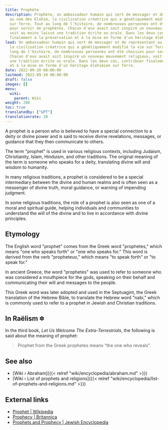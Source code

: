 ```yaml
---
title: Prophète
description: Prophète, un ambassadeur humain qui sert de messager et de représentant
  au nom des Elohim, la civilisation créatrice qui a génétiquement modifié la vie
  sur Terre. Tout au long de l'histoire, de nombreuses personnes ont été choisies
  pour servir de prophètes. Chacun d'eux avait soit inspiré un nouveau mouvement religieux,
  soit au moins laissé une tradition écrite ou orale. Dans les deux cas, contribuer
  finalement à la préservation et à la mise en forme d'un héritage élohimien sur Terre.
lead: Un ambassadeur humain qui sert de messager et de représentant au nom des Elohim,
  la civilisation créatrice qui a génétiquement modifié la vie sur Terre. Tout au
  long de l'histoire, de nombreuses personnes ont été choisies pour servir de prophètes.
  Chacun d'eux avait soit inspiré un nouveau mouvement religieux, soit au moins laissé
  une tradition écrite ou orale. Dans les deux cas, contribuer finalement à la préservation
  et à la mise en forme d'un héritage élohimien sur Terre.
date: 2022-09-20 00:00:00
lastmod: 2022-09-20 00:00:00
draft: false
images: []
menu:
  wiki:
    parent: Wiki
weight: 200
toc: true
translatedby: ["GPT"]
translationrate: 10
---
```


A prophet is a person who is believed to have a special connection to a deity or divine power and is said to receive divine revelations, messages, or guidance that they then communicate to others.

The term "prophet" is used in various religious contexts, including Judaism, Christianity, Islam, Hinduism, and other traditions. The original meaning of the term is someone who speaks for a deity, translating divine will and wisdom to humanity.

In many religious traditions, a prophet is considered to be a special intermediary between the divine and human realms and is often seen as a messenger of divine truth, moral guidance, or warning of impending judgment.

In some religious traditions, the role of a prophet is also seen as one of a moral and spiritual guide, helping individuals and communities to understand the will of the divine and to live in accordance with divine principles.

## Etymology

The English word "prophet" comes from the Greek word "prophetes," which means "one who speaks forth" or "one who speaks for." This word is derived from the verb "propheteuo," which means "to speak forth" or "to speak for."

In ancient Greece, the word "prophetes" was used to refer to someone who was considered a mouthpiece for the gods, speaking on their behalf and communicating their will and messages to the people.

This Greek word was later adopted and used in the Septuagint, the Greek translation of the Hebrew Bible, to translate the Hebrew word "nabi," which is commonly used to refer to a prophet in Jewish and Christian traditions.

## In Raëlism 🔯

In the third book, _Let Us Welcome The Extra-Terrestrials_, the following is said about the meaning of prophet:

> Prophet from the Greek prophetes means “the one who reveals”.

## See also

- [Wiki › Abraham]({{< relref "wiki/encyclopedia/abraham.md" >}})
- [Wiki › List of prophets and religions]({{< relref "wiki/encyclopedia/list-of-prophets-and-religions.md" >}})

## External links

- [Prophet | Wikipedia](https://en.wikipedia.org/wiki/Prophet)
- [Prophecy | Britannica](https://www.britannica.com/topic/prophecy)
- [Prophets and Prophecy | Jewish Encyclopedia](https://www.jewishencyclopedia.com/articles/12389-prophets-and-prophecy)
